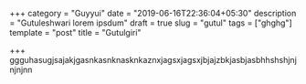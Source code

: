 +++
category = "Guyyui"
date = "2019-06-16T22:36:04+05:30"
description = "Gutuleshwari lorem ipsdum"
draft = true
slug = "gutul"
tags = ["ghghg"]
template = "post"
title = "Gutulgiri"

+++
ggguhasugjsajakjgasnkasnknasknkaznxjagsxjagsxjbjajzbkjasbjasbhhshshjnjnjnjnn